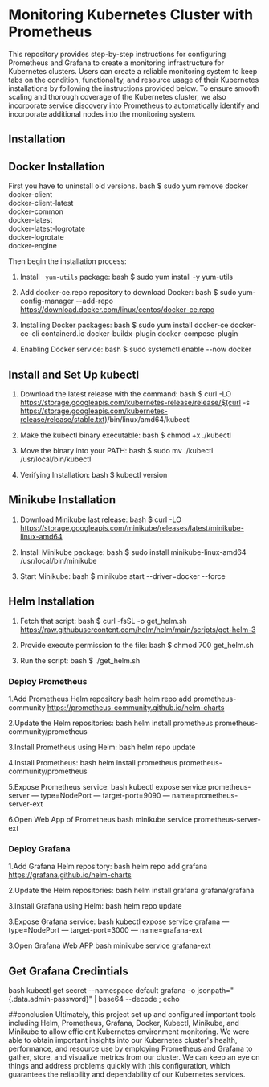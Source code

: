 # Monitoring Kubernetes Cluster with Prometheus
This repository provides step-by-step instructions for configuring Prometheus and Grafana to create a monitoring infrastructure for Kubernetes clusters. Users can create a reliable monitoring system to keep tabs on the condition, functionality, and resource usage of their Kubernetes installations by following the instructions provided below. To ensure smooth scaling and thorough coverage of the Kubernetes cluster, we also incorporate service discovery into Prometheus to automatically identify and incorporate additional nodes into the monitoring system.
## Installation

## Docker Installation

First you have to uninstall old versions. 
bash
$ sudo yum remove docker \
                  docker-client \
                  docker-client-latest \
                  docker-common \
                  docker-latest \
                  docker-latest-logrotate \
                  docker-logrotate \
                  docker-engine


Then begin the installation process:

1. Install `` yum-utils`` package:
bash 
$ sudo yum install -y yum-utils 


2. Add docker-ce.repo repository to download Docker:
bash 
$ sudo yum-config-manager --add-repo https://download.docker.com/linux/centos/docker-ce.repo 

3. Installing Docker packages:
bash 
$ sudo yum install docker-ce docker-ce-cli containerd.io docker-buildx-plugin docker-compose-plugin 

4. Enabling Docker service:
bash 
$ sudo systemctl enable --now docker


## Install and Set Up kubectl

1. Download the latest release with the command:
bash 
$ curl -LO https://storage.googleapis.com/kubernetes-release/release/$(curl -s https://storage.googleapis.com/kubernetes-release/release/stable.txt)/bin/linux/amd64/kubectl


2. Make the kubectl binary executable:
bash 
$ chmod +x ./kubectl


3. Move the binary into your PATH:
bash 
$ sudo mv ./kubectl /usr/local/bin/kubectl


4. Verifying Installation:
bash 
$ kubectl version


## Minikube Installation

1. Download Minikube last release:
bash 
$ curl -LO https://storage.googleapis.com/minikube/releases/latest/minikube-linux-amd64

2. Install Minikube package:
bash 
$ sudo install minikube-linux-amd64 /usr/local/bin/minikube

3. Start Minikube:
bash 
$ minikube start --driver=docker --force


## Helm Installation

1. Fetch that script:
bash 
$ curl -fsSL -o get_helm.sh https://raw.githubusercontent.com/helm/helm/main/scripts/get-helm-3

2. Provide execute permission to the file:
bash 
$ chmod 700 get_helm.sh

3. Run the script:
bash 
$ ./get_helm.sh


### Deploy Prometheus
1.Add Prometheus Helm repository
bash
helm repo add prometheus-community https://prometheus-community.github.io/helm-charts

2.Update the Helm repositories:
bash
helm install prometheus prometheus-community/prometheus

3.Install Prometheus using Helm:
bash
helm repo update

4.Install Prometheus:
bash
helm install prometheus prometheus-community/prometheus

5.Expose Prometheus service:
bash
kubectl expose service prometheus-server — type=NodePort — target-port=9090 — name=prometheus-server-ext

6.Open Web App of Prometheus
bash
minikube service prometheus-server-ext



### Deploy Grafana

1.Add Grafana Helm repository:
bash
helm repo add grafana https://grafana.github.io/helm-charts

2.Update the Helm repositories:
bash
helm install grafana grafana/grafana

3.Install Grafana using Helm:
bash
helm repo update

3.Expose Grafana service:
bash
kubectl expose service grafana — type=NodePort — target-port=3000 — name=grafana-ext

3.Open Grafana Web APP
bash
minikube service grafana-ext


## Get Grafana Credintials
bash
kubectl get secret --namespace default grafana -o jsonpath="{.data.admin-password}" | base64 --decode ; echo


##conclusion
Ultimately, this project set up and configured important tools including Helm, Prometheus, Grafana, Docker, Kubectl, Minikube, and Minikube to allow efficient Kubernetes environment monitoring. We were able to obtain important insights into our Kubernetes cluster's health, performance, and resource use by employing Prometheus and Grafana to gather, store, and visualize metrics from our cluster. We can keep an eye on things and address problems quickly with this configuration, which guarantees the reliability and dependability of our Kubernetes services.
